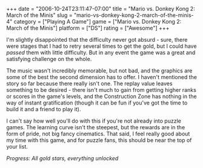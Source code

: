 +++
date = "2006-10-24T23:11:47-07:00"
title = "Mario vs. Donkey Kong 2: March of the Minis"
slug = "mario-vs-donkey-kong-2-march-of-the-minis-4"
category = ["Playing A Game"]
game = ["Mario vs. Donkey Kong 2: March of the Minis"]
platform = ["DS"]
rating = ["Awesome"]
+++

I'm slightly disappointed that the difficulty never got absurd - sure, there were stages that I had to retry several times to get the gold, but I could have <i>passed</i> them with little difficulty.  But in any event the game was a great and satisfying challenge on the whole.

The music wasn't incredibly memorable, but not bad, and the graphics are some of the best the second dimension has to offer.  I haven't mentioned the story so far because there really isn't one.  The replay value leaves something to be desired - there isn't much to gain from getting higher ranks or scores in the game's levels, and the Construction Zone has nothing in the way of instant gratification (though it can be fun if you've got the time to build it and a friend to play it).

I can't say how well you'll do with this if you're not already into puzzle games.  The learning curve isn't the steepest, but the rewards are in the form of pride, not big fancy cinematics.  That said, I feel really good about my time with this game, and for puzzle fans, this should be near the top of your list.

<i>Progress: All gold stars, everything unlocked</i>